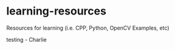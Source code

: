 # learning-resources
Resources for learning (i.e. CPP, Python, OpenCV Examples, etc)

testing - Charlie